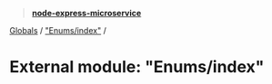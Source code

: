 > **[node-express-microservice](../README.md)**

[Globals](../globals.md) / ["Enums/index"](_enums_index_.md) /

# External module: "Enums/index"